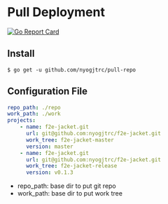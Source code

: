 # Pull Deployment

[![Go Report Card](https://goreportcard.com/badge/github.com/nyogjtrc/pull-repo)](https://goreportcard.com/report/github.com/nyogjtrc/pull-repo)

## Install

```
$ go get -u github.com/nyogjtrc/pull-repo
```

## Configuration File

```yaml
repo_path: ./repo
work_path: ./work
projects:
    - name: f2e-jacket.git
      url: git@github.com:nyogjtrc/f2e-jacket.git
      work_tree: f2e-jacket-master
      version: master
    - name: f2e-jacket.git
      url: git@github.com:nyogjtrc/f2e-jacket.git
      work_tree: f2e-jacket-release
      version: v0.1.3
```

- repo_path: base dir to put git repo
- work_path: base dir to put work tree
